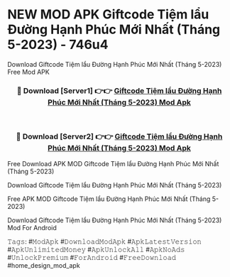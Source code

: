 # NEW MOD APK Giftcode Tiệm lẩu Đường Hạnh Phúc Mới Nhất (Tháng 5-2023) - 746u4
Download Giftcode Tiệm lẩu Đường Hạnh Phúc Mới Nhất (Tháng 5-2023) Free Mod APK

<div align="center">
<h3>🔴 Download [Server1] 👉👉 <a href="https://apk-comot.site?title=Giftcode_Tiệm_lẩu_Đường_Hạnh_Phúc_Mới_Nhất_(Tháng_5-2023)">Giftcode Tiệm lẩu Đường Hạnh Phúc Mới Nhất (Tháng 5-2023) Mod Apk</a></h3><br>

<h3>🔴 Download [Server2] 👉👉 <a href="https://apk-comot.site?title=Giftcode_Tiệm_lẩu_Đường_Hạnh_Phúc_Mới_Nhất_(Tháng_5-2023)">Giftcode Tiệm lẩu Đường Hạnh Phúc Mới Nhất (Tháng 5-2023) Mod Apk</a></h3>
</div>


Free Download APK MOD Giftcode Tiệm lẩu Đường Hạnh Phúc Mới Nhất (Tháng 5-2023)

Download Giftcode Tiệm lẩu Đường Hạnh Phúc Mới Nhất (Tháng 5-2023) 

Free APK MOD Giftcode Tiệm lẩu Đường Hạnh Phúc Mới Nhất (Tháng 5-2023) 

Download Giftcode Tiệm lẩu Đường Hạnh Phúc Mới Nhất (Tháng 5-2023) Mod For Android

𝚃𝚊𝚐𝚜: #𝙼𝚘𝚍𝙰𝚙𝚔 #𝙳𝚘𝚠𝚗𝚕𝚘𝚊𝚍𝙼𝚘𝚍𝙰𝚙𝚔 #𝙰𝚙𝚔𝙻𝚊𝚝𝚎𝚜𝚝𝚅𝚎𝚛𝚜𝚒𝚘𝚗 #𝙰𝚙𝚔𝚄𝚗𝚕𝚒𝚖𝚒𝚝𝚎𝚍𝙼𝚘𝚗𝚎𝚢 #𝙰𝚙𝚔𝚄𝚗𝚕𝚘𝚌𝚔𝙰𝚕𝚕 #𝙰𝚙𝚔𝙽𝚘𝙰𝚍𝚜 #𝚄𝚗𝚕𝚘𝚌𝚔𝙿𝚛𝚎𝚖𝚒𝚞𝚖 #𝙵𝚘𝚛𝙰𝚗𝚍𝚛𝚘𝚒𝚍 #𝙵𝚛𝚎𝚎𝙳𝚘𝚠𝚗𝚕𝚘𝚊𝚍 #home_design_mod_apk